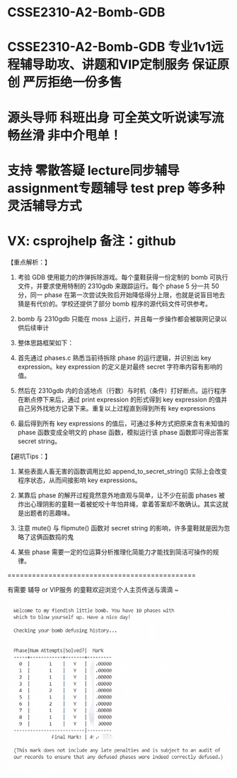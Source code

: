 # CSSE2310-A2-Bomb-GDB
# CSSE2310-A2-Bomb-GDB 专业1v1远程辅导助攻、讲题和VIP定制服务 保证原创 严厉拒绝一份多售
# 源头导师 科班出身 可全英文听说读写流畅丝滑 非中介甩单！
# 支持 零散答疑 lecture同步辅导 assignment专题辅导 test prep 等多种灵活辅导方式
# VX: csprojhelp 备注：github

【重点解析：】

1. 考验 GDB 使用能力的炸弹拆除游戏。每个童鞋获得一份定制的 bomb 可执行文件，并要求使用特制的 2310gdb 来跟踪运行。每个 phase 5 分一共 50 分，同一 phase 在第一次尝试失败后开始降低得分上限，也就是说盲目地去猜是有代价的。学校还提供了部分 bomb 程序的源代码文件可供参考。

2. bomb 与 2310gdb 只能在 moss 上运行，并且每一步操作都会被联网记录以供后续审计

3. 整体思路框架如下：

4. 首先通过 phases.c 熟悉当前待拆除  phase 的运行逻辑，并识别出 key expression。key expression 的定义是对最终 secret 字符串内容有影响的值。

5. 然后在 2310gdb 内的合适地点（行数）与时机（条件）打好断点。运行程序在断点停下来后，通过 print expression 的形式得到 key expression 的值并自己另外找地方记录下来。重复以上过程直到得到所有 key  expressions

6. 最后得到所有 key  expressions 的值后，可通过多种方式把原来含有未知值的 phase 函数变成全明文的 phase 函数，模拟运行该 phase 函数即可得出答案 secret string。

【避坑Tips：】

1. 某些表面人畜无害的函数调用比如 append_to_secret_string() 实际上会改变程序状态，从而间接影响 key  expressions。

2. 某靠后 phase 的解开过程竟然意外地直观与简单，让不少在前面 phases 被炸出心理阴影的童鞋一着被蛇咬十年怕井绳，拿着答案却不敢确认。其实这就是出题者的恶趣味。

3. 注意 mute() 与 flipmute() 函数对 secret string 的影响，许多童鞋就是因为忽略了这俩函数捣的鬼

4. 某些 phase 需要一定的位运算分析推理化简能力才能找到简洁可操作的规律。

==============================================

有需要 辅导 or VIP服务 的童鞋欢迎浏览个人主页传送与滴滴 ~

![1](https://github.com/CSPRJSV/CSSE2310-A2-Bomb-GDB/blob/main/ad1.png)



